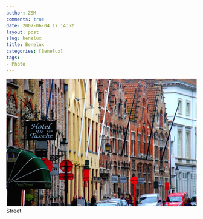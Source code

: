 ```yaml
---
author: ZSM
comments: true
date: 2007-06-04 17:14:52
layout: post
slug: benelux
title: Benelux
categories: [Benelux]
tags:
- Photo
---
```

![Benelux](/public/thumb/benelux1.jpg)
Street